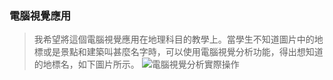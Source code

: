### 電腦視覺應用

> 我希望將這個電腦視覺應用在地理科目的教學上。當學生不知道圖片中的地標或是景點和建築叫甚麼名字時，可以使用電腦視覺分析功能，得出想知道的地標名，如下圖片所示。
![電腦視覺分析實際操作]("C:\Users\DAN\Pictures\Screenshots")
